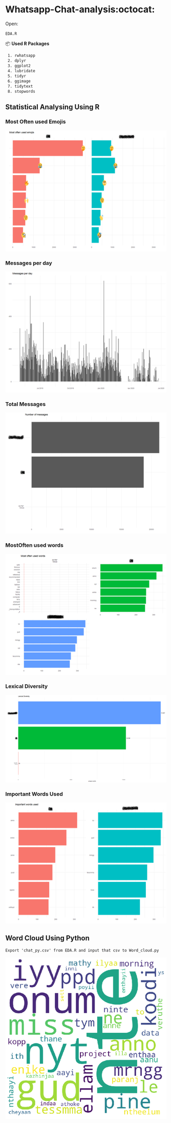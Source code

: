 # Whatsapp-Chat-analysis:octocat:

Open:
```
EDA.R
```
📦 **Used R Packages**
```
 1. rwhatsapp
 2. dplyr
 3. ggplot2
 4. lubridate
 5. tidyr
 6. ggimage
 7. tidytext
 8. stopwords
```
## Statistical Analysing Using R

### Most Often used Emojis
 ![](images/emoji.png)
 
### Messages per day
 ![](images/msg_per_day.png)

### Total Messages
 ![](images/tot_msg.png)

### MostOften used words
 ![](images/most_often.png)

### Lexical Diversity
 ![](images/lex.png)

### Important Words Used
 ![](images/imp_word.png)

## Word Cloud Using Python
 ```
Export 'chat_py.csv' from EDA.R and input that csv to Word_cloud.py 
 ```
 ![](images/frnd.png)
